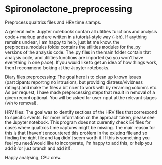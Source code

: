 # Spironolactone_preprocessing
Preprocess qualtrics files and HRV time stamps.

A general note:
Jupyter notebooks contain all utilities functions and analysis code + markup and are written in a tutorial-style way (-ish).
If anything remains unclear, I am happy to help, just let me know.
the preprocess_modules folder contains the utilities modules for the .py versions of the analysis code.
The .py files in the main folder contain that analysis code, and utilities functions are imported (so you won't have everything in one place).
If you would like to get an idea of how things work, then I recommend looking at the Jupyter notebooks.

Diary files preprocessing:
The goal here is to clean up known issues (participants reporting no intrusions, but providing distress/vividness ratings) and make the files a bit nicer to work with by renaming columns etc.
As per request, I have made preprocessing steps that result in removal of a given record optional. You will be asked for user input at the relevant stages (y/n to removal).

HRV files:
The goal was to identify sections of the HRV files that correspond to specific events. For more information on the approach taken, please see the Jupyter notebook.
This program does not currently check E4 files for cases where qualtrics time captures might be missing. The main reason for this is that I haven't encountered this problem in the existing file and so finding the right file and tag didn't seem worth it. If this is something you feel you need/would like to incorporate, I'm happy to add this, or help you add it (or just branch and add it!).

Happy analysing, CPU crew.

